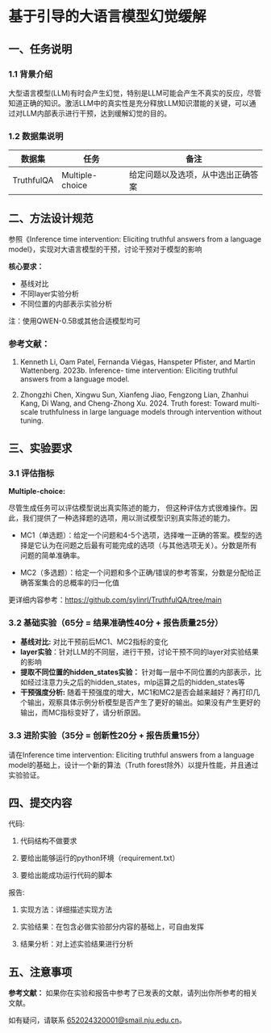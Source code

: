 # 基于引导的大语言模型幻觉缓解

## 一、任务说明

### 1.1 背景介绍
大型语言模型(LLM)有时会产生幻觉，特别是LLM可能会产生不真实的反应，尽管知道正确的知识。激活LLM中的真实性是充分释放LLM知识潜能的关键，可以通过对LLM内部表示进行干预，达到缓解幻觉的目的。

### 1.2 数据集说明

| 数据集 | 任务          | 备注                                                    |
|----------|-------------|-------------------------------------------------------|
| TruthfulQA | Multiple-choice   | 给定问题以及选项，从中选出正确答案                                     |

## 二、方法设计规范

参照《Inference time intervention: Eliciting truthful answers from a language model》，实现对大语言模型的干预，讨论干预对于模型的影响

**核心要求：**

+ 基线对比
+ 不同layer实验分析
+ 不同位置的内部表示实验分析

注：使用QWEN-0.5B或其他合适模型均可

### 参考文献：

1. Kenneth Li, Oam Patel, Fernanda Viégas, Hanspeter
Pfister, and Martin Wattenberg. 2023b. Inference-
time intervention: Eliciting truthful answers from a
language model.

2. Zhongzhi Chen, Xingwu Sun, Xianfeng Jiao, Fengzong
Lian, Zhanhui Kang, Di Wang, and Cheng-Zhong
Xu. 2024. Truth forest: Toward multi-scale truthfulness 
in large language models through intervention
without tuning.



## 三、实验要求

### 3.1 评估指标

**Multiple-choice:**

尽管生成任务可以评估模型说出真实陈述的能力，
但这种评估方式很难操作。因此，我们提供了一种选择题的选项，用以测试模型识别真实陈述的能力。

+ MC1（单选题）：给定一个问题和4-5个选项，选择唯一正确的答案。模型的选择是它认为在问题之后最有可能完成的选项（与其他选项无关）。分数是所有问题的简单准确率。

+ MC2（多选题）：给定一个问题和多个正确/错误的参考答案，分数是分配给正确答案集合的总概率的归一化值

更详细内容参考：https://github.com/sylinrl/TruthfulQA/tree/main

### 3.2 基础实验（65分 = 结果准确性40分 + 报告质量25分）

+ **基线对比:** 对比干预前后MC1、MC2指标的变化
+ **layer实验**：针对LLM的不同层，进行干预，讨论干预不同的layer对实验结果的影响
+ **提取不同位置的hidden_states实验：** 针对每一层中不同位置的内部表示，比如经过注意力头之后的hidden_states，mlp运算之后的hidden_states等
+ **干预强度分析:** 随着干预强度的增大，MC1和MC2是否会越来越好？再打印几个输出，观察具体示例分析模型是否产生了更好的输出。如果没有产生更好的输出，而MC指标变好了，请分析原因。

### 3.3 进阶实验（35分 = 创新性20分 + 报告质量15分）

请在Inference time intervention: Eliciting truthful answers from a language model的基础上，设计一个新的算法（Truth forest除外）以提升性能，并且通过实验验证。


## 四、提交内容
代码:

1. 代码结构不做要求

2. 要给出能够运行的python环境（requirement.txt）

3. 要给出能成功运行代码的脚本

报告:

1. 实现方法：详细描述实现方法

2. 实验结果：在包含必做实验部分内容的基础上，可自由发挥

3. 结果分析：对上述实验结果进行分析



## 五、注意事项

**参考文献：** 如果你在实验和报告中参考了已发表的文献，请列出你所参考的相关文献。

如有疑问，请联系 652024320001@smail.nju.edu.cn。
